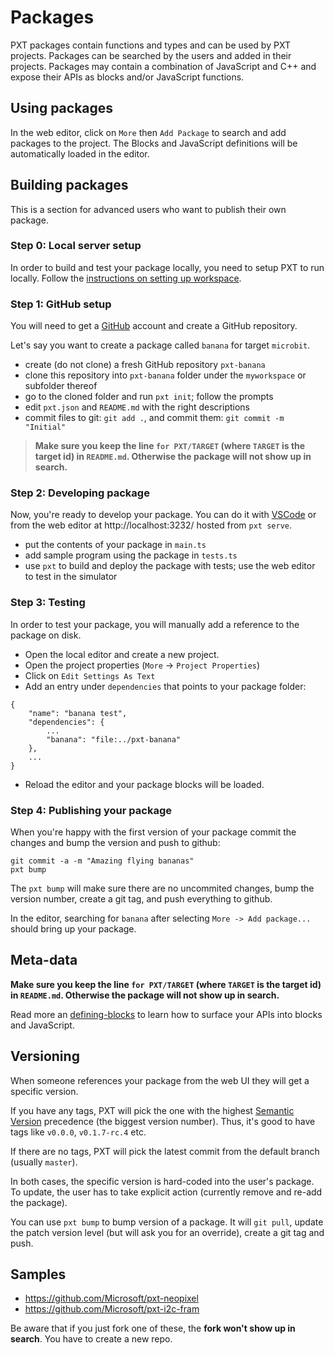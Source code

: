 # Packages

PXT packages contain functions and types and can be used by PXT projects. 
Packages can be searched by the users and added in their projects. 
Packages may contain a combination of JavaScript and C++ and expose their APIs as blocks and/or JavaScript functions.

## Using packages

In the web editor, click on ``More`` then ``Add Package`` to search and add packages to the project.
The Blocks and JavaScript definitions will be automatically loaded in the editor.

## Building packages

This is a section for advanced users who want to publish their own package.

### Step 0: Local server setup

In order to build and test your package locally, you need to setup PXT to run locally.
Follow the [instructions on setting up workspace](/cli#setting-up-workspace).

### Step 1: GitHub setup

You will need to get a [GitHub](https://github.com) account and create a GitHub repository. 

Let's say you want to create a package called `banana` for target `microbit`.

* create (do not clone) a fresh GitHub repository `pxt-banana`
* clone this repository into `pxt-banana` folder under the `myworkspace` or subfolder thereof
* go to the cloned folder and run `pxt init`; follow the prompts
* edit `pxt.json` and `README.md` with the right descriptions
* commit files to git: `git add .`, and commit them: `git commit -m "Initial"`

> **Make sure you keep the line `for PXT/TARGET` (where `TARGET` is the target id) in `README.md`. Otherwise
the package will not show up in search.**

### Step 2: Developing package

Now, you're ready to develop your package. You can do it with [VSCode](https://code.visualstudio.com/)
or from the web editor at http://localhost:3232/ hosted from `pxt serve`.

* put the contents of your package in `main.ts`
* add sample program using the package in `tests.ts`
* use `pxt` to build and deploy the package with tests; use the web editor to test in the simulator

### Step 3: Testing

In order to test your package, you will manually add a reference to the package on disk.

* Open the local editor and create a new project.
* Open the project properties (``More`` -> ``Project Properties``)
* Click on ``Edit Settings As Text``
* Add an entry under ``dependencies`` that points to your package folder:

```
{
    "name": "banana test",
    "dependencies": {
        ...
        "banana": "file:../pxt-banana"
    },
    ...
}
```

* Reload the editor and your package blocks will be loaded.

### Step 4: Publishing your package

When you're happy with the first version of your package commit the changes and
bump the version and push to github:

```
git commit -a -m "Amazing flying bananas"
pxt bump
```

The `pxt bump` will make sure there are no uncommited changes, bump the version number,
create a git tag, and push everything to github.

In the editor, searching for `banana` after selecting `More -> Add package...` should bring up your
package.

## Meta-data

**Make sure you keep the line `for PXT/TARGET` (where `TARGET` is the target id) in `README.md`. Otherwise
the package will not show up in search.**

Read more an [defining-blocks](/defining-blocks) to learn how to surface your APIs into blocks and JavaScript.

## Versioning

When someone references your package from the web UI they will get
a specific version.

If you have any tags, PXT will pick the one with
the highest [Semantic Version](http://semver.org) precedence (the biggest version
number). Thus, it's good to have tags like `v0.0.0`, `v0.1.7-rc.4` etc.

If there are no tags, PXT will pick the latest commit from the default branch
(usually `master`).

In both cases, the specific version is hard-coded into the user's package.
To update, the user has to take explicit action (currently remove and re-add the package).

You can use `pxt bump` to bump version of a package. It will `git pull`, update the patch
version level (but will ask you for an override), create a git tag and push.

## Samples

* https://github.com/Microsoft/pxt-neopixel
* https://github.com/Microsoft/pxt-i2c-fram

Be aware that if you just fork one of these, the **fork won't show up in search**.
You have to create a new repo.
